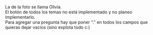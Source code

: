La de la foto se llama Olivia. <br>
El botón de todos los temas no está implementado y no planeo implementarlo.  <br>
Para agregar una pregunta hay que poner "." en todos los campos que quieras dejar vacíos (sino explota todo c:)
